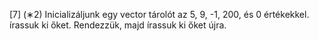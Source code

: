[7] (∗2) Inicializáljunk egy vector<int> tárolót az 5, 9, -1, 200, és 0 értékekkel. írassuk ki őket. Rendezzük, majd írassuk ki őket újra.
